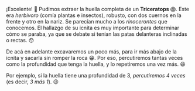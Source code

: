 ¡Excelente! :clap: Pudimos extraer la huella completa de un **Triceratops** :scream:. Este era _herbívoro_ (comía plantas e insectos), robusto, con dos cuernos en la frente y otro en la nariz. Se parecían mucho a los _rinocerontes_ que conocemos. El hallazgo de su icnita es muy importante para determinar cómo se paraba, ya que se debate si tenían las patas delanteras inclinadas o rectas. :hushed:

De acá en adelante excavaremos un poco más, para ir más abajo de la icnita y sacarla sin romper la roca :grin:. Por eso, percutiremos tantas veces como la profundidad que tenga la huella, y lo repetiremos una vez más. :satisfied:

Por ejemplo, si la huella tiene una profundidad de 3, _percutiremos 4 veces_ (es decir, _3 más 1_). :wink: